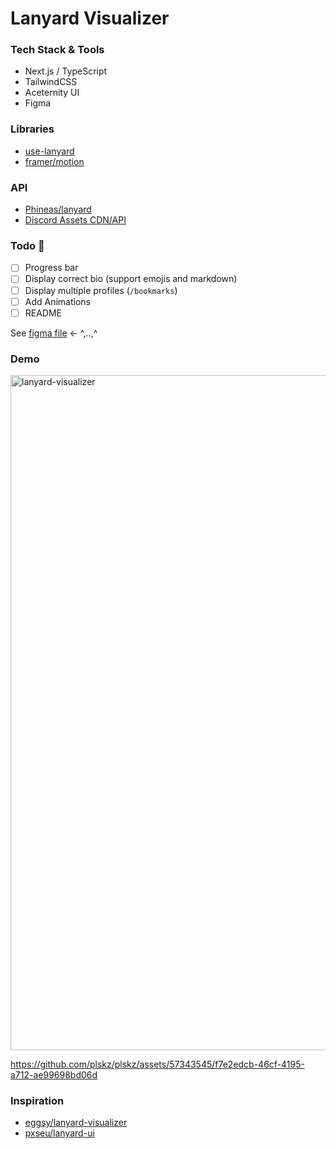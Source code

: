 # Lanyard Visualizer

### Tech Stack & Tools

- Next.js / TypeScript
- TailwindCSS
- Aceternity UI
- Figma

### Libraries

- [use-lanyard](https://github.com/alii/use-lanyard)
- [framer/motion](https://github.com/framer/motion)

### API

- [Phineas/lanyard](https://github.com/Phineas/lanyard)
- [Discord Assets CDN/API](https://gist.github.com/dustinrouillard/04be36180ed80db144a4857408478854)

### Todo 🚧

- [ ] Progress bar
- [ ] Display correct bio (support emojis and markdown)
- [ ] Display multiple profiles (`/bookmarks`)
- [ ] Add Animations
- [ ] README

See [figma file](https://www.figma.com/file/ShikDN3EN1uAajmu0yJsWi/lanyard-visualizer?type=design&node-id=0%3A1&mode=design&t=jUlkOCK9urCzOp39-1) ← ^,..,^

### Demo

<img width="1080" alt="lanyard-visualizer" src="https://github.com/plskz/plskz/assets/57343545/9191b997-44f2-4c8a-886d-165af2bfe616">

https://github.com/plskz/plskz/assets/57343545/f7e2edcb-46cf-4195-a712-ae99698bd06d

### Inspiration

- [eggsy/lanyard-visualizer](https://github.com/eggsy/lanyard-visualizer)
- [pxseu/lanyard-ui](https://github.com/pxseu/lanyard-ui)

